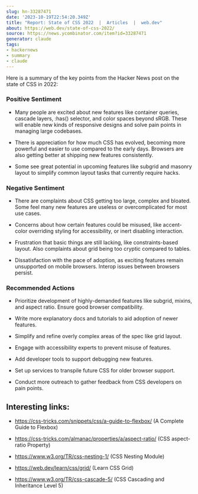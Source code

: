 ```yaml
---
slug: hn-33287471
date: '2023-10-19T22:54:20.349Z'
title: "Report: State of CSS 2022  |  Articles  |  web.dev"
about: https://web.dev/state-of-css-2022/
source: https://news.ycombinator.com/item?id=33287471
generator: claude
tags:
- hackernews
- summary
- claude
---
```

 Here is a summary of the key points from the Hacker News post on the state of CSS in 2022:

### Positive Sentiment

- Many people are excited about new features like container queries, cascade layers, :has() selector, and color spaces beyond sRGB. These will enable new kinds of responsive designs and solve pain points in managing large codebases.

- There is appreciation for how much CSS has evolved, becoming more powerful and easier to use compared to the early days. Browsers are also getting better at shipping new features consistently.

- Some see great potential in upcoming features like subgrid and masonry layout to simplify common layout tasks that currently require hacks.

### Negative Sentiment 

- There are complaints about CSS getting too large, complex and bloated. Some feel many new features are useless or overcomplicated for most use cases.

- Concerns about how certain features could be misused, like accent-color overriding styling for accessibility, or inert disabling interaction.

- Frustration that basic things are still lacking, like constraints-based layout. Also complaints about grid being too cryptic compared to tables.

- Dissatisfaction with the pace of adoption, as exciting features remain unsupported on mobile browsers. Interop issues between browsers persist.

### Recommended Actions

- Prioritize development of highly-demanded features like subgrid, mixins, and aspect ratio. Ensure good browser compatibility. 

- Write more explanatory docs and tutorials to aid adoption of newer features. 

- Simplify and refine overly complex areas of the spec like grid layout.

- Engage with accessibility experts to prevent misuse of features. 

- Add developer tools to support debugging new features.

- Set up services to transpile future CSS for older browser support.

- Conduct more outreach to gather feedback from CSS developers on pain points.

## Interesting links:

- https://css-tricks.com/snippets/css/a-guide-to-flexbox/ (A Complete Guide to Flexbox)

- https://css-tricks.com/almanac/properties/a/aspect-ratio/ (CSS aspect-ratio Property)  

- https://www.w3.org/TR/css-nesting-1/ (CSS Nesting Module)

- https://web.dev/learn/css/grid/ (Learn CSS Grid)

- https://www.w3.org/TR/css-cascade-5/ (CSS Cascading and Inheritance Level 5)

